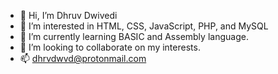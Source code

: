 - :wave: Hi, I’m Dhruv Dwivedi
- 👀 I’m interested in HTML, CSS, JavaScript, PHP, and MySQL
- 🌱 I’m currently learning BASIC and Assembly language.
- 💞️ I’m looking to collaborate on my interests.
- 📫 dhrvdwvd@protonmail.com

<!---
dhrvdwvd/dhrvdwvd is a ✨ special ✨ repository because its `README.md` (this file) appears on your GitHub profile.
You can click the Preview link to take a look at your changes.
--->

